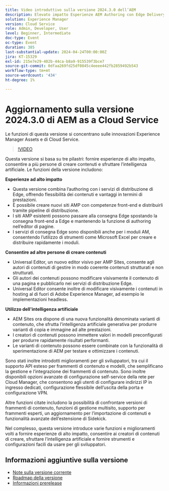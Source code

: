 ```yaml
---
title: Video introduttivo sulla versione 2024.3.0 dell’AEM
description: Elevato impatto Esperienze AEM Authoring con Edge Delivery Services di Edge Delivery Services per FormsContenuti per tutti, per tutti gli editor universali Informazioni fruibili AEM Sites - Generare varianti di contenuto (GenAI)Sviluppo rapido CruD OpenAPI per frammenti di contenuto e modelliCloud Service Foundation Funzionalità di rete avanzateAltri miglioramenti di rilievo Confrontare versioni di frammenti di contenuto Supporto di gestione multisito per frammenti di esperienza Aggiornato Content Importer v1.51.0 Estensione di Sidekick v6.41.0
solution: Experience Manager
version: Cloud Service
role: Admin, Developer, User
level: Beginner, Intermediate
doc-type: Event
oc-type: Event
duration: 385
last-substantial-update: 2024-04-24T00:00:00Z
jira: KT-15329
exl-id: 215e7e29-402b-44ca-b8a9-915539f3bce7
source-git-commit: 0dfaa269fd25df0845c4eeee442fb2859492b543
workflow-type: tm+mt
source-wordcount: '434'
ht-degree: 1%

---
```


# Aggiornamento sulla versione 2024.3.0 di AEM as a Cloud Service

Le funzioni di questa versione si concentrano sulle innovazioni Experience Manager Assets e di Cloud Service.

>[!VIDEO](https://video.tv.adobe.com/v/3428344/?learn=on)

Questa versione si basa su tre pilastri: fornire esperienze di alto impatto, consentire a più persone di creare contenuti e sfruttare l’intelligenza artificiale. Le funzioni della versione includono:

**Esperienze ad alto impatto**

* Questa versione combina l’authoring con i servizi di distribuzione di Edge, offrendo flessibilità dei contenuti e vantaggi in termini di prestazioni.
* È possibile creare nuovi siti AMP con competenze front-end e distribuirli tramite pipeline di distribuzione.
* I siti AMP esistenti possono passare alla consegna Edge spostando la consegna front-end a Edge e mantenendo la funzione di authoring nell’editor di pagine.
* I servizi di consegna Edge sono disponibili anche per i moduli AM, consentendo l’utilizzo di strumenti come Microsoft Excel per creare e distribuire rapidamente i moduli.

**Consentire ad altre persone di creare contenuti**

* Universal Editor, un nuovo editor visivo per AMP Sites, consente agli autori di contenuti di gestire in modo coerente contenuti strutturati e non strutturati.
* Gli autori dei contenuti possono modificare visivamente il contenuto di una pagina e pubblicarlo nei servizi di distribuzione Edge.
* Universal Editor consente inoltre di modificare visivamente i contenuti in hosting al di fuori di Adobe Experience Manager, ad esempio le implementazioni headless.

**Utilizzo dell&#39;intelligenza artificiale**

* AEM Sites ora dispone di una nuova funzionalità denominata varianti di contenuto, che sfrutta l’intelligenza artificiale generativa per produrre varianti di copia e immagine ad alte prestazioni.
* I creatori di contenuti possono immettere valori in modelli preconfigurati per produrre rapidamente risultati performanti.
* Le varianti di contenuto possono essere combinate con la funzionalità di sperimentazione di AEM per testare e ottimizzare i contenuti.

<!--
**High Impact Experiences**
 * AEM Authoring with Edge Delivery Services
 * Edge Delivery Services for Forms

**Content by all, for all**
 * Universal Editor

**Actionable Intelligence**
 * AEM Sites: Generate Content Variations (GenAI)

**Rapid Development**
 * CruD OpenAPIs for Content Fragments and Models

**Cloud Service Foundation**
 * Advanced Networking

**Other Notable Enhancements**
 * Compare Content Fragment Versions
 * Multisite Management support for Experience Fragments
 * Updated Content Importer v1.51.0
 * Sidekick Extension v6.41.0
-->

Sono stati inoltre introdotti miglioramenti per gli sviluppatori, tra cui il supporto API esteso per frammenti di contenuto e modelli, che semplificano la gestione e l’integrazione dei frammenti di contenuto. Sono inoltre disponibili opzioni avanzate di configurazione self-service della rete per Cloud Manager, che consentono agli utenti di configurare indirizzi IP in ingresso dedicati, configurazione flessibile dell’uscita della porta e configurazione VPN.

Altre funzioni citate includono la possibilità di confrontare versioni di frammenti di contenuto, funzioni di gestione multisito, supporto per frammenti esperti, un aggiornamento per l’importazione di contenuti e funzionalità avanzate dell’estensione di Sidekick.

Nel complesso, questa versione introduce varie funzioni e miglioramenti volti a fornire esperienze di alto impatto, consentire ai creatori di contenuti di creare, sfruttare l’intelligenza artificiale e fornire strumenti e configurazioni facili da usare per gli sviluppatori.

<!--
Have questions about the release?  Discuss the release in [Experience League Communities](https://adobe.ly/3RPNYZF) -->

## Informazioni aggiuntive sulla versione

* [Note sulla versione corrente](https://experienceleague.adobe.com/docs/experience-manager-cloud-service/content/release-notes/home.html?lang=it)
* [Roadmap della versione](https://experienceleague.adobe.com/docs/experience-manager-release-information/aem-release-updates/update-releases-roadmap.html?lang=it)
* [Informazioni prerelease](https://experienceleague.adobe.com/docs/experience-manager-cloud-service/content/release-notes/prerelease.html)
